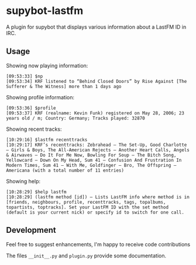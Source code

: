 supybot-lastfm
==============

A plugin for supybot that displays various information about a LastFM ID in IRC.

Usage
-----

Showing now playing information:
```
[09:53:33] $np
[09:53:34] KRF listened to “Behind Closed Doors” by Rise Against [The Sufferer & The Witness] more than 1 days ago
```

Showing profile information:
```
[09:53:36] $profile
[09:53:37] KRF (realname: Kevin Funk) registered on May 28, 2006; 23 years old / m; Country: Germany; Tracks played: 32870
```

Showing recent tracks:
```
[10:29:16] $lastfm recenttracks
[10:29:17] KRF’s recenttracks: Zebrahead – The Set-Up, Good Charlotte – Girls & Boys, The All-American Rejects – Another Heart Calls, Angels & Airwaves – Do It For Me Now, Bowling For Soup – The Bitch Song, Yellowcard – Down On My Head, Sum 41 – Confusion And Frustration In Modern Times, Sum 41 – With Me, Goldfinger – Bro, The Offspring – Americana (with a total number of 11 entries)
```

Showing help:
```
[10:28:29] $help lastfm
[10:28:29] (lastfm method [id]) — Lists LastFM info where method is in [friends, neighbours, profile, recenttracks, tags, topalbums, topartists, toptracks]. Set your LastFM ID with the set method (default is your current nick) or specify id to switch for one call.
```

Development
-----------

Feel free to suggest enhancements, I'm happy to receive code contributions

The files `__init__.py` and `plugin.py` provide some documentation.
